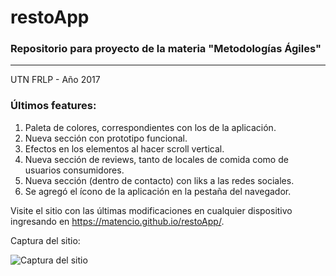 # restoApp

### Repositorio para proyecto de la materia "Metodologías Ágiles"
___

UTN FRLP - Año 2017

### Últimos features:

1. Paleta de colores, correspondientes con los de la aplicación.
2. Nueva sección con prototipo funcional.
3. Efectos en los elementos al hacer scroll vertical.
4. Nueva sección de reviews, tanto de locales de comida como de usuarios consumidores.
5. Nueva sección (dentro de contacto) con liks a las redes sociales.
6. Se agregó el ícono de la aplicación en la pestaña del navegador.

Visite el sitio con las últimas modificaciones en cualquier dispositivo ingresando en <https://matencio.github.io/restoApp/>.

Captura del sitio:

![Captura del sitio](https://github.com/matencio/restoApp/blob/master/imagenes/screencapture.png) 



















